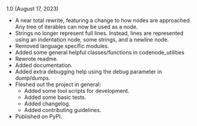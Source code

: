 1.0 (August 17, 2023)

- A near total rewrite, featuring a change to how nodes are 
approached. Any tree of iterables can now be used as a node.
- Strings no longer represent full lines. Instead, lines are represented
using an indentation node, some strings, and a newline node.
- Removed language specific modules.
- Added some general helpful classes/functions in codenode_utilities
- Rewrote readme.
- Added documentation.
- Added extra debugging help using the debug parameter
in dump/dumps.
- Fleshed out the project in general:
  - Added some tool scripts for development.
  - Added some basic tests.
  - Added changelog.
  - Added contributing guidelines.
- Published on PyPI.
